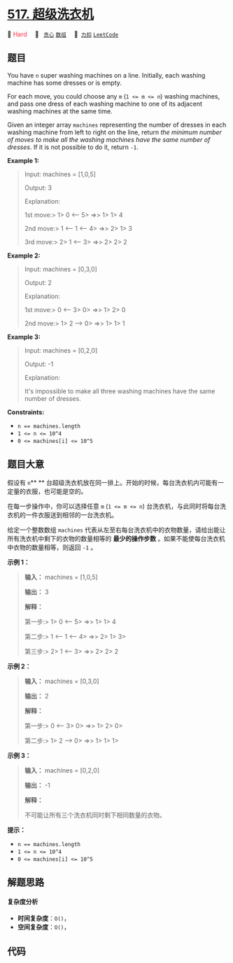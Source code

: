 # [517. 超级洗衣机](https://2xiao.github.io/leetcode-js/problem/0517.html)

🔴 <font color=#ff334b>Hard</font>&emsp; 🔖&ensp; [`贪心`](/tag/greedy.md) [`数组`](/tag/array.md)&emsp; 🔗&ensp;[`力扣`](https://leetcode.cn/problems/super-washing-machines) [`LeetCode`](https://leetcode.com/problems/super-washing-machines)

## 题目

You have `n` super washing machines on a line. Initially, each washing machine
has some dresses or is empty.

For each move, you could choose any `m` (`1 <= m <= n`) washing machines, and
pass one dress of each washing machine to one of its adjacent washing machines
at the same time.

Given an integer array `machines` representing the number of dresses in each
washing machine from left to right on the line, return _the minimum number of
moves to make all the washing machines have the same number of dresses_. If it
is not possible to do it, return `-1`.



**Example 1:**

> Input: machines = [1,0,5]
> 
> Output: 3
> 
> Explanation:
> 
> 1st move:> 
> 1> 
>  0 <-- 5> 
> =>> 
> 1> 
>  1> 
>  4
> 
> 2nd move:> 
> 1 <-- 1 <-- 4> 
> =>> 
> 2> 
>  1> 
>  3
> 
> 3rd move:> 
> 2> 
>  1 <-- 3> 
> =>> 
> 2> 
>  2> 
>  2

**Example 2:**

> Input: machines = [0,3,0]
> 
> Output: 2
> 
> Explanation:
> 
> 1st move:> 
> 0 <-- 3> 
>  0> 
> =>> 
> 1> 
>  2> 
>  0
> 
> 2nd move:> 
> 1> 
>  2 --> 0> 
> =>> 
> 1> 
>  1> 
>  1

**Example 3:**

> Input: machines = [0,2,0]
> 
> Output: -1
> 
> Explanation:
> 
> It's impossible to make all three washing machines have the same number of dresses.

**Constraints:**

  * `n == machines.length`
  * `1 <= n <= 10^4`
  * `0 <= machines[i] <= 10^5`


## 题目大意

假设有 `n`** ** 台超级洗衣机放在同一排上。开始的时候，每台洗衣机内可能有一定量的衣服，也可能是空的。

在每一步操作中，你可以选择任意 `m` (`1 <= m <= n`) 台洗衣机，与此同时将每台洗衣机的一件衣服送到相邻的一台洗衣机。

给定一个整数数组 `machines` 代表从左至右每台洗衣机中的衣物数量，请给出能让所有洗衣机中剩下的衣物的数量相等的 **最少的操作步数**
。如果不能使每台洗衣机中衣物的数量相等，则返回 `-1` 。



**示例 1：**

> 
> 
> 
> 
> 
> **输入：** machines = [1,0,5]
> 
> **输出：** 3
> 
> **解释：**
> 
> 第一步:> 
> 1> 
>  0 <-- 5> 
> =>> 
> 1> 
>  1> 
>  4
> 
> 第二步:> 
> 1 <-- 1 <-- 4> 
> =>> 
> 2> 
>  1> 
>  3> 
> 
> 
> 第三步:> 
> 2> 
>  1 <-- 3> 
> =>> 
> 2> 
>  2> 
>  2   
> 
> 

**示例 2：**

> 
> 
> 
> 
> 
> **输入：** machines = [0,3,0]
> 
> **输出：** 2
> 
> **解释：**
> 
> 第一步:> 
> 0 <-- 3> 
>  0> 
> =>> 
> 1> 
>  2> 
>  0> 
> 
> 
> 第二步:> 
> 1> 
>  2 --> 0> 
> =>> 
> 1> 
>  1> 
>  1> 
>  
> 
> 

**示例 3：**

> 
> 
> 
> 
> 
> **输入：** machines = [0,2,0]
> 
> **输出：** -1
> 
> **解释：**
> 
> 不可能让所有三个洗衣机同时剩下相同数量的衣物。
> 
> 



**提示：**

  * `n == machines.length`
  * `1 <= n <= 10^4`
  * `0 <= machines[i] <= 10^5`


## 解题思路

#### 复杂度分析

- **时间复杂度**：`O()`，
- **空间复杂度**：`O()`，

## 代码

```javascript

```